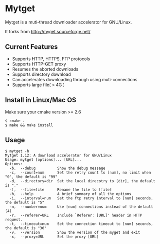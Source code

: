 Mytget 
======================

Mytget is a muti-thread downloader accelerator for GNU/Linux.

It forks from http://myget.sourceforge.net/

Current Features
------------

* Supports HTTP, HTTPS, FTP protocols
* Supports HTTP-GET proxy
* Resumes the aborted downloads
* Supports directory download
* Can accelerates downloading through using muti-connections
* Supports large file( > 4G )


Install in Linux/Mac OS
------------
Make sure your cmake version >= 2.6

	$ cmake .
	$ make && make install


Usage
------------

	$ mytget -h
	Mytget 1.12: A download accelerator for GNU/Linux
	Usage: mytget [options]... [URL]...
	Options:
	  -b,  --debug          Show the debug message
	  -c,  --count=num      Set the retry count to [num], no limit when "0", the default is "99"
	  -d,  --directory=dir  Set the local direcotry to [dir], the default is "."
	  -f,  --file=file      Rename the file to [file]
	  -h,  --help           A brief summary of all the options
	  -i,  --interval=num   Set the ftp retry interval to [num] seconds, the default is "5"
	  -n,  --number=num     Use [num] connections instead of the default (4)
	  -r,  --referer=URL    Include `Referer: [URL]' header in HTTP request.
	  -t,  --timeout=num    Set the connection timeout to [num] seconds, the default is "30"
	  -v,  --version        Show the version of the myget and exit
	  -x,  --proxy=URL      Set the proxy [URL]
